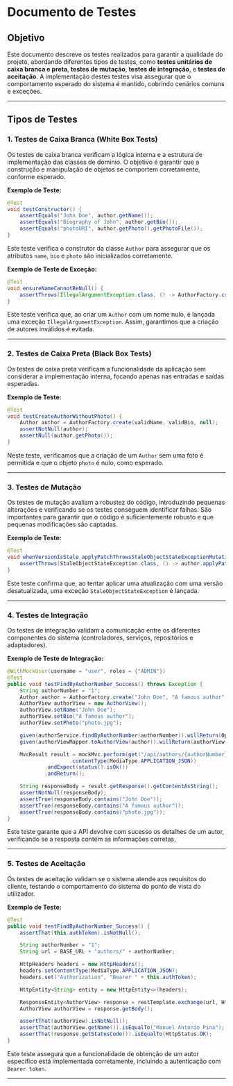 # Documento de Testes

## Objetivo
Este documento descreve os testes realizados para garantir a qualidade do projeto, abordando diferentes tipos de testes, como **testes unitários de caixa branca e preta**, **testes de mutação**, **testes de integração**, e **testes de aceitação**. A implementação destes testes visa assegurar que o comportamento esperado do sistema é mantido, cobrindo cenários comuns e exceções.

---

## Tipos de Testes

### 1. **Testes de Caixa Branca (White Box Tests)**
Os testes de caixa branca verificam a lógica interna e a estrutura de implementação das classes de domínio. O objetivo é garantir que a construção e manipulação de objetos se comportem corretamente, conforme esperado.

**Exemplo de Teste:**
```java
@Test
void testConstructor() {
    assertEquals("John Doe", author.getName());
    assertEquals("Biography of John", author.getBio());
    assertEquals("photoURI", author.getPhoto().getPhotoFile());
}
```
Este teste verifica o construtor da classe `Author` para assegurar que os atributos `name`, `bio` e `photo` são inicializados corretamente.

**Exemplo de Teste de Exceção:**
```java
@Test
void ensureNameCannotBeNull() {
    assertThrows(IllegalArgumentException.class, () -> AuthorFactory.create(null, validBio, null));
}
```
Este teste verifica que, ao criar um `Author` com um nome nulo, é lançada uma exceção `IllegalArgumentException`. Assim, garantimos que a criação de autores inválidos é evitada.

---

### 2. **Testes de Caixa Preta (Black Box Tests)**
Os testes de caixa preta verificam a funcionalidade da aplicação sem considerar a implementação interna, focando apenas nas entradas e saídas esperadas.

**Exemplo de Teste:**
```java
@Test
void testCreateAuthorWithoutPhoto() {
    Author author = AuthorFactory.create(validName, validBio, null);
    assertNotNull(author);
    assertNull(author.getPhoto());
}
```
Neste teste, verificamos que a criação de um `Author` sem uma foto é permitida e que o objeto `photo` é nulo, como esperado.

---

### 3. **Testes de Mutação**
Os testes de mutação avaliam a robustez do código, introduzindo pequenas alterações e verificando se os testes conseguem identificar falhas. São importantes para garantir que o código é suficientemente robusto e que pequenas modificações são captadas.

**Exemplo de Teste:**
```java
@Test
void whenVersionIsStale_applyPatchThrowsStaleObjectStateExceptionMutation() {
    assertThrows(StaleObjectStateException.class, () -> author.applyPatch(999, request));
}
```
Este teste confirma que, ao tentar aplicar uma atualização com uma versão desatualizada, uma exceção `StaleObjectStateException` é lançada.

---

### 4. **Testes de Integração**
Os testes de integração validam a comunicação entre os diferentes componentes do sistema (controladores, serviços, repositórios e adaptadores).

**Exemplo de Teste de Integração:**
```java
@WithMockUser(username = "user", roles = {"ADMIN"})
@Test
public void testFindByAuthorNumber_Success() throws Exception {
    String authorNumber = "1";
    Author author = AuthorFactory.create("John Doe", "A famous author", "photo.jpg");
    AuthorView authorView = new AuthorView();
    authorView.setName("John Doe");
    authorView.setBio("A famous author");
    authorView.setPhoto("photo.jpg");

    given(authorService.findByAuthorNumber(authorNumber)).willReturn(Optional.of(author));
    given(authorViewMapper.toAuthorView(author)).willReturn(authorView);

    MvcResult result = mockMvc.perform(get("/api/authors/{authorNumber}", 1L)
                    .contentType(MediaType.APPLICATION_JSON))
            .andExpect(status().isOk())
            .andReturn();

    String responseBody = result.getResponse().getContentAsString();
    assertNotNull(responseBody);
    assertTrue(responseBody.contains("John Doe"));
    assertTrue(responseBody.contains("A famous author"));
    assertTrue(responseBody.contains("photo.jpg"));
}
```
Este teste garante que a API devolve com sucesso os detalhes de um autor, verificando se a resposta contém as informações corretas.

---

### 5. **Testes de Aceitação**
Os testes de aceitação validam se o sistema atende aos requisitos do cliente, testando o comportamento do sistema do ponto de vista do utilizador.

**Exemplo de Teste:**
```java
@Test
public void testFindByAuthorNumber_Success() {
    assertThat(this.authToken).isNotNull();

    String authorNumber = "1";
    String url = BASE_URL + "authors/" + authorNumber;

    HttpHeaders headers = new HttpHeaders();
    headers.setContentType(MediaType.APPLICATION_JSON);
    headers.set("Authorization", "Bearer " + this.authToken);

    HttpEntity<String> entity = new HttpEntity<>(headers);

    ResponseEntity<AuthorView> response = restTemplate.exchange(url, HttpMethod.GET, entity, AuthorView.class);
    AuthorView authorView = response.getBody();

    assertThat(authorView).isNotNull();
    assertThat(authorView.getName()).isEqualTo("Manuel Antonio Pina");
    assertThat(response.getStatusCode()).isEqualTo(HttpStatus.OK);
}
```
Este teste assegura que a funcionalidade de obtenção de um autor específico está implementada corretamente, incluindo a autenticação com `Bearer token`.

---